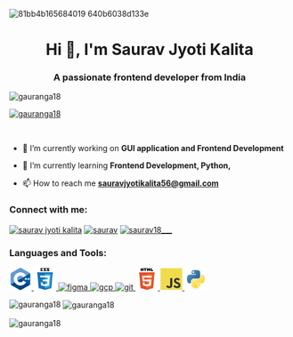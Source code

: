 <!-- Full-width banner GIF -->
![81bb4b165684019 640b6038d133e](https://github.com/user-attachments/assets/3a707d15-3046-41c4-bf4c-ece421609d77)


<h1 align="center">Hi 👋, I'm Saurav Jyoti Kalita</h1>
<h3 align="center">A passionate frontend developer from India</h3>

<p align="left"> <img src="https://komarev.com/ghpvc/?username=gauranga18&label=Profile%20views&color=0e75b6&style=flat" alt="gauranga18" /> </p>

<p align="left"> <a href="https://github.com/ryo-ma/github-profile-trophy"><img src="https://github-profile-trophy.vercel.app/?username=gauranga18" alt="gauranga18" /></a> </p>

<p align="left"> <a href="https://twitter.com/" target="blank"><img src="https://img.shields.io/twitter/follow/?logo=twitter&style=for-the-badge" alt="" /></a> </p>

- 🔭 I’m currently working on **GUI application and Frontend Development**

- 🌱 I’m currently learning **Frontend Development, Python,**

- 📫 How to reach me **sauravjyotikalita56@gmail.com**

<h3 align="left">Connect with me:</h3>
<p align="left">
<a href="https://linkedin.com/in/saurav jyoti kalita" target="blank"><img align="center" src="https://raw.githubusercontent.com/rahuldkjain/github-profile-readme-generator/master/src/images/icons/Social/linked-in-alt.svg" alt="saurav jyoti kalita" height="30" width="40" /></a>
<a href="https://stackoverflow.com/users/saurav" target="blank"><img align="center" src="https://raw.githubusercontent.com/rahuldkjain/github-profile-readme-generator/master/src/images/icons/Social/stack-overflow.svg" alt="saurav" height="30" width="40" /></a>
<a href="https://www.leetcode.com/saurav18___" target="blank"><img align="center" src="https://raw.githubusercontent.com/rahuldkjain/github-profile-readme-generator/master/src/images/icons/Social/leet-code.svg" alt="saurav18___" height="30" width="40" /></a>
</p>

<h3 align="left">Languages and Tools:</h3>
<p align="left">
<a href="https://www.w3schools.com/cpp/" target="_blank" rel="noreferrer"> <img src="https://raw.githubusercontent.com/devicons/devicon/master/icons/cplusplus/cplusplus-original.svg" alt="cplusplus" width="40" height="40"/> </a>
<a href="https://www.w3schools.com/css/" target="_blank" rel="noreferrer"> <img src="https://raw.githubusercontent.com/devicons/devicon/master/icons/css3/css3-original-wordmark.svg" alt="css3" width="40" height="40"/> </a>
<a href="https://www.figma.com/" target="_blank" rel="noreferrer"> <img src="https://www.vectorlogo.zone/logos/figma/figma-icon.svg" alt="figma" width="40" height="40"/> </a>
<a href="https://cloud.google.com" target="_blank" rel="noreferrer"> <img src="https://www.vectorlogo.zone/logos/google_cloud/google_cloud-icon.svg" alt="gcp" width="40" height="40"/> </a>
<a href="https://git-scm.com/" target="_blank" rel="noreferrer"> <img src="https://www.vectorlogo.zone/logos/git-scm/git-scm-icon.svg" alt="git" width="40" height="40"/> </a>
<a href="https://www.w3.org/html/" target="_blank" rel="noreferrer"> <img src="https://raw.githubusercontent.com/devicons/devicon/master/icons/html5/html5-original-wordmark.svg" alt="html5" width="40" height="40"/> </a>
<a href="https://developer.mozilla.org/en-US/docs/Web/JavaScript" target="_blank" rel="noreferrer"> <img src="https://raw.githubusercontent.com/devicons/devicon/master/icons/javascript/javascript-original.svg" alt="javascript" width="40" height="40"/> </a>
<a href="https://www.python.org" target="_blank" rel="noreferrer"> <img src="https://raw.githubusercontent.com/devicons/devicon/master/icons/python/python-original.svg" alt="python" width="40" height="40"/> </a>
</p>

<p><img align="left" src="https://github-readme-stats.vercel.app/api/top-langs?username=gauranga18&show_icons=true&locale=en&layout=compact" alt="gauranga18" /></p>

<p>&nbsp;<img align="center" src="https://github-readme-stats.vercel.app/api?username=gauranga18&show_icons=true&locale=en" alt="gauranga18" /></p>

<p><img align="center" src="https://github-readme-streak-stats.herokuapp.com/?user=gauranga18&" alt="gauranga18" /></p>
